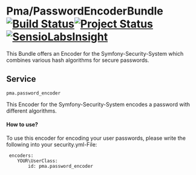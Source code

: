 # Pma/PasswordEncoderBundle [![Build Status](https://travis-ci.org/pmarien/PasswordEncoderBundle.svg)](https://travis-ci.org/pmarien/PasswordEncoderBundle)[![Project Status](http://stillmaintained.com/pmarien/PasswordEncoderBundle.png)](http://stillmaintained.com/pmarien/PasswordEncoderBundle)[![SensioLabsInsight](https://insight.sensiolabs.com/projects/7ab310fd-5780-448f-91e6-3380be58d3fb/small.png)](https://insight.sensiolabs.com/projects/7ab310fd-5780-448f-91e6-3380be58d3fb)
This Bundle offers an Encoder for the Symfony-Security-System which combines 
various hash algorithms for secure passwords.

## Service
    pma.password_encoder

This Encoder for the Symfony-Security-System encodes a password with different algorithms.

#### How to use?
To use this encoder for encoding your user passwords, 
please write the following into your security.yml-File:

     encoders:
        YOUR\UserClass:
            id: pma.password_encoder
